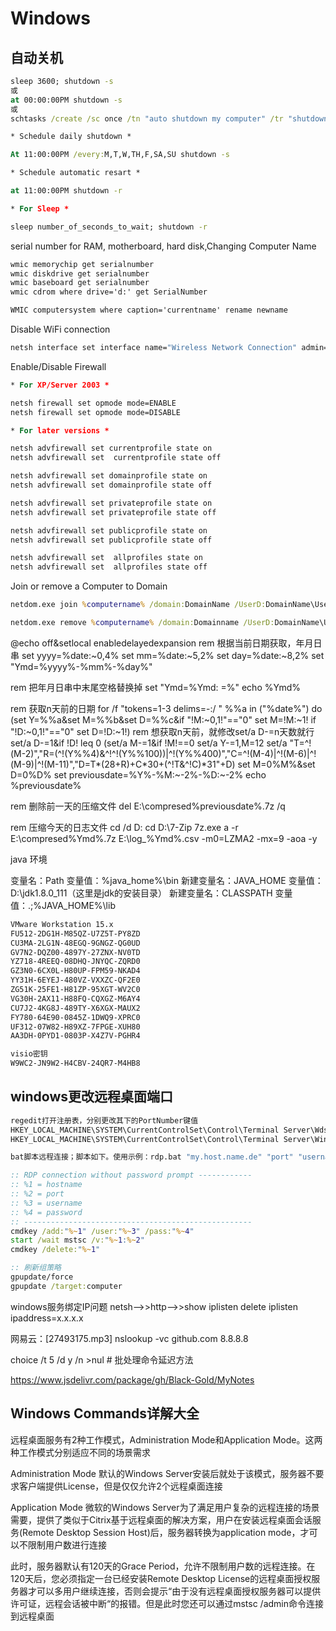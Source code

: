﻿# Windows

## 自动关机

```bat
sleep 3600; shutdown -s
或
at 00:00:00PM shutdown -s
或
schtasks /create /sc once /tn "auto shutdown my computer" /tr "shutdown -s" /st 15:30

* Schedule daily shutdown *

At 11:00:00PM /every:M,T,W,TH,F,SA,SU shutdown -s

* Schedule automatic resart *

at 11:00:00PM shutdown -r

* For Sleep *

sleep number_of_seconds_to_wait; shutdown -r

```

serial number for RAM, motherboard, hard disk,Changing Computer Name

```bat
wmic memorychip get serialnumber
wmic diskdrive get serialnumber
wmic baseboard get serialnumber
wmic cdrom where drive='d:' get SerialNumber

WMIC computersystem where caption='currentname' rename newname
```

Disable WiFi connection

```bat
netsh interface set interface name="Wireless Network Connection" admin=DISABLED
```

Enable/Disable Firewall

```bat
* For XP/Server 2003 *

netsh firewall set opmode mode=ENABLE
netsh firewall set opmode mode=DISABLE

* For later versions *

netsh advfirewall set currentprofile state on
netsh advfirewall set  currentprofile state off

netsh advfirewall set domainprofile state on
netsh advfirewall set domainprofile state off

netsh advfirewall set privateprofile state on
netsh advfirewall set privateprofile state off

netsh advfirewall set publicprofile state on
netsh advfirewall set publicprofile state off

netsh advfirewall set  allprofiles state on
netsh advfirewall set  allprofiles state off
```

Join or remove a Computer to Domain

```bat
netdom.exe join %computername% /domain:DomainName /UserD:DomainName\UserName /PasswordD:Password

netdom.exe remove %computername% /domain:Domainname /UserD:DomainName\UserName /PasswordD:Password
```

@echo off&setlocal enabledelayedexpansion
rem 根据当前日期获取，年月日串
set yyyy=%date:~0,4%
set mm=%date:~5,2%
set day=%date:~8,2% 
set "Ymd=%yyyy%-%mm%-%day%"

rem 把年月日串中末尾空格替换掉
set "Ymd=%Ymd: =%"
echo %Ymd%

rem 获取n天前的日期
for /f "tokens=1-3 delims=-:/ " %%a in ("%date%") do (set Y=%%a&set M=%%b&set D=%%c&if "!M:~0,1!"=="0" set M=!M:~1!
if "!D:~0,1!"=="0" set D=!D:~1!)
rem 想获取n天前，就修改set/a D-=n天数就行
set/a D-=1&if !D! leq 0 (set/a M-=1&if !M!==0 set/a Y-=1,M=12
set/a "T=^!(M-2)","R=(^!(Y%%4)&^!^!(Y%%100))|^!(Y%%400)","C=^!(M-4)|^!(M-6)|^!(M-9)|^!(M-11)","D=T*(28+R)+C*30+(^!T&^!C)*31"+D)
set M=0%M%&set D=0%D%
set previousdate=%Y%-%M:~-2%-%D:~-2%
echo %previousdate%

rem 删除前一天的压缩文件
del E:\compresed\%previousdate%.7z /q

rem 压缩今天的日志文件
cd /d D:
cd D:\7-Zip
7z.exe a -r E:\compresed\%Ymd%.7z E:\log_%Ymd%.csv -m0=LZMA2 -mx=9 -aoa -y

java 环境

变量名：Path
变量值：%java_home%\bin
新建变量名：JAVA_HOME
变量值：D:\jdk1.8.0_111（这里是jdk的安装目录）
新建变量名：CLASSPATH
变量值：.;%JAVA_HOME%\lib

```txt
VMware Workstation 15.x
FU512-2DG1H-M85QZ-U7Z5T-PY8ZD
CU3MA-2LG1N-48EGQ-9GNGZ-QG0UD
GV7N2-DQZ00-4897Y-27ZNX-NV0TD
YZ718-4REEQ-08DHQ-JNYQC-ZQRD0
GZ3N0-6CX0L-H80UP-FPM59-NKAD4
YY31H-6EYEJ-480VZ-VXXZC-QF2E0
ZG51K-25FE1-H81ZP-95XGT-WV2C0
VG30H-2AX11-H88FQ-CQXGZ-M6AY4
CU7J2-4KG8J-489TY-X6XGX-MAUX2
FY780-64E90-0845Z-1DWQ9-XPRC0
UF312-07W82-H89XZ-7FPGE-XUH80
AA3DH-0PYD1-0803P-X4Z7V-PGHR4

visio密钥
W9WC2-JN9W2-H4CBV-24QR7-M4HB8

```

## windows更改远程桌面端口

```bat
regedit打开注册表，分别更改其下的PortNumber键值
HKEY_LOCAL_MACHINE\SYSTEM\CurrentControlSet\Control\Terminal Server\Wds\rdpwd\Tds\tcp
HKEY_LOCAL_MACHINE\SYSTEM\CurrentControlSet\Control\Terminal Server\WinStations\RDP-Tcp

bat脚本远程连接；脚本如下。使用示例：rdp.bat "my.host.name.de" "port" "username" "password"

:: RDP connection without password prompt ------------
:: %1 = hostname
:: %2 = port
:: %3 = username
:: %4 = password
:: ---------------------------------------------------
cmdkey /add:"%~1" /user:"%~3" /pass:"%~4"
start /wait mstsc /v:"%~1:%~2"
cmdkey /delete:"%~1"

:: 刷新组策略
gpupdate/force
gpupdate /target:computer

```

windows服务绑定IP问题
netsh-->>http-->>show iplisten
delete iplisten ipaddress=x.x.x.x

网易云：[27493175.mp3]
nslookup -vc github.com 8.8.8.8

choice /t 5 /d y /n >nul    # 批处理命令延迟方法


https://www.jsdelivr.com/package/gh/Black-Gold/MyNotes

## Windows Commands详解大全


远程桌面服务有2种工作模式，Administration Mode和Application Mode。这两种工作模式分别适应不同的场景需求

Administration Mode
默认的Windows Server安装后就处于该模式，服务器不要求客户端提供License，但是仅仅允许2个远程桌面连接

Application Mode
微软的Windows Server为了满足用户复杂的远程连接的场景需要，提供了类似于Citrix基于远程桌面的解决方案，用户在安装远程桌面会话服务(Remote Desktop  Session Host)后，服务器转换为application mode，才可以不限制用户数进行连接

此时，服务器默认有120天的Grace Period，允许不限制用户数的远程连接。在120天后，您必须指定一台已经安装Remote Desktop License的远程桌面授权服务器才可以多用户继续连接，否则会提示“由于没有远程桌面授权服务器可以提供许可证，远程会话被中断“的报错。但是此时您还可以通过mstsc /admin命令连接到远程桌面


